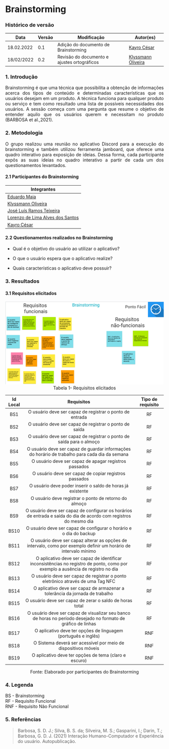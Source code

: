 # Brainstorming


### Histórico de versão

|Data | Versão | Modificação | Autor(es)|
| -- | -- | -- | -- |
| 18.02.2022 | 0.1 | Adição do documento de Brainstorming | [Kayro César](https://github.com/kayrocesar) |
| 18/02/2022 |  0.2   | Revisão do documento e ajustes ortográficos |  [Klyssmann Oliveira](https://github.com/klyssmannoliveira)   |




### 1. Introdução
<div align="justify">
    Brainstorming é que uma técnica que possibilita a obtenção de informações acerca dos tipos de conteúdo e determinadas características que os usuários desejam em um produto. A técnica funciona para qualquer produto ou serviço e tem como resultado uma lista de possíveis necessidades dos usuários. A sessão começa com uma pergunta que resume o objetivo de entender aquilo que os usuários querem e necessitam no produto (BARBOSA et al.,2021).
</div>

### 2. Metodologia
<div align="justify">
    O grupo realizou uma reunião no aplicativo Discord para a execução do brainstorming e também utilizou ferramenta jamboard, que oferece uma quadro interativo para exposição de ideias. Dessa forma, cada participante expôs as suas ideias no quadro interativo a partir de cada um dos questionamentos levantados. 
</div>

#### 2.1 Participantes do Brainstorming
|Integrantes |
| -- |
|[Eduardo Maia](https://github.com/eduardomr)|
|[Klyssmann Oliveira](https://github.com/kyssmannoliveira)|
|[José Luís Ramos Teixeira](https://github.com/joseluis-rt)|
|[Lorenzo de Lima Alves dos Santos](https://github.com/lorenzo7377)|
|[Kayro César](https://github.com/kayrocesar)|


#### 2.2  Questionamentos realizados no Brainstorming

 - Qual é o objetivo do usuário ao utilizar o aplicativo? 

 - O que o usuário espera que o aplicativo realize? 

 - Quais características o aplicativo deve possuir? 








### 3. Resultados

#### 3.1 Requisitos elicitados
<div align="center">

<img src="https://raw.githubusercontent.com/Requisitos-de-Software/2021.2-PontoFacil/master/docs/assets/imagens/brainstorming.PNG">
</div>

<div align="center">
<figcaption> Tabela 1- Requisitos elicitados </figcaption>
</div>


| Id Local |Requisitos| Tipo de requisito|
| :------: | :-------: | :--------------:  |
| BS1  |O usuário deve ser capaz de registrar o ponto de entrada| RF
| BS2   |O usuário deve ser capaz de registrar o ponto de saída| RF
| BS3   |O usuário deve ser capaz de registrar o ponto de saída para o almoço | RF
| BS4 |O usuário deve ser capaz de guardar informações do horário de trabalho  para cada dia da semana|RF
| BS5 |O usuário deve ser capaz de apagar registros passados |RF
| BS6 |O usuário deve ser capaz de copiar registros passados|RF
| BS7 |O usuário deve poder inserir o saldo de horas já existente|RF
| BS8 |O usuário deve registrar o ponto de retorno do almoço|RF
| BS9 |O usuário deve ser capaz de configurar os horários de entrada e saída do dia de acordo com registros do mesmo dia|RF
| BS10 |O usuário deve ser capaz de configurar o horário e o dia do backup|RF
| BS11 |O usuário deve ser capaz alterar as opções de intervalo, como por exemplo definir um horário de intervalo mínimo|RF
| BS12 |O aplicativo deve ser capaz de identificar inconsistências no registro de ponto, como por exemplo a ausência de registro no dia|RF
| BS13 |O usuário deve ser capaz de registrar o ponto eletrônico através de uma Tag NFC|RF
| BS14 |O aplicativo deve ser capaz de armazenar a tolerância da jornada de trabalho|RF
| BS15 |O usuário deve ser capaz de zerar o saldo de horas total|RF
| BS16 |O usuário deve ser capaz de visualizar seu banco de horas no período desejado no formato de gráfico de linhas|RF
| BS17 | O aplicativo deve ter opções de linguagem (português e inglês)|RNF
| BS18 | O Sistema deverá ser acessível por meio de dispositivos móveis|RNF
| BS19 |O aplicativo deve ter opções de tema (claro e escuro)|RNF



<div align="center">
<figcaption> Fonte: Elaborado por participantes do Brainstorming</figcaption>
</div>

### 4. Legenda
BS - Brainstorming <br>
RF - Requisito Funcional<br>
RNF - Requisito Não Funcional

### 5. Referências

> Barbosa, S. D. J.; Silva, B. S. da; Silveira, M. S.; Gasparini, I.; Darin, T.; Barbosa, G. D. J. (2021) Interação Humano-Computador e Experiência do usuário. Autopublicação.
